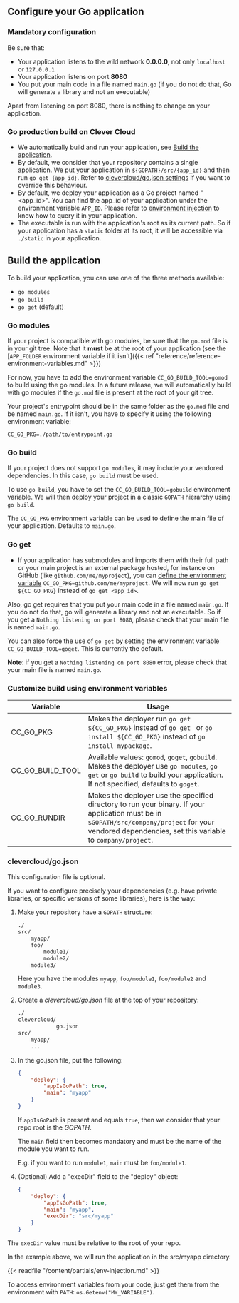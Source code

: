 ## Configure your Go application

### Mandatory configuration

Be sure that:

* Your application listens to the wild network **0.0.0.0**, not only `localhost` or `127.0.0.1`
* Your application listens on port **8080**
* You put your main code in a file named `main.go` (if you do not do that, Go will generate a library and not an executable)

Apart from listening on port 8080, there is nothing to change on your application.

### Go production build on Clever Cloud

* We automatically build and run your application, see [Build the application](#build-the-application). 
* By default, we consider that your repository contains a single application. We put your application in `${GOPATH}/src/{app_id}` and then run `go get {app_id}`. Refer to [clevercloud/go.json settings](#clevercloud/go.json-settings) if you want to override this behaviour.
* By default, we deploy your application as a Go project named "<app_id>". You can find the app_id of your application under the environment variable `APP_ID`. Please refer to [environment injection](#environment-injection) to know how to query it in your application.
* The executable is run with the application's root as its current path. So if your application has a `static` folder at its root, it will be accessible via `./static` in your application.

## Build the application

To build your application, you can use one of the three methods available:

- `go modules`
- `go build`
- `go get` (default)

### Go modules

If your project is compatible with go modules, be sure that the `go.mod` file is in your git tree. Note that it **must** be at the root of your application (see the [`APP_FOLDER` environment variable if it isn't]({{< ref "reference/reference-environment-variables.md" >}})

For now, you have to add the environment variable `CC_GO_BUILD_TOOL=gomod` to build using the go modules. In a future release, we will automatically
build with go modules if the `go.mod` file is present at the root of your git tree.

Your project's entrypoint should be in the same folder as the `go.mod` file and be named `main.go`. If it isn't, you have to specify it using the following environment variable:

`CC_GO_PKG=./path/to/entrypoint.go`

### Go build

If your project does not support `go modules`, it may include your vendored dependencies. In this case, `go build` must be used.

To use `go build`, you have to set the `CC_GO_BUILD_TOOL=gobuild` environment variable.
We will then deploy your project in a classic `GOPATH` hierarchy using `go build`.

The `CC_GO_PKG` environment variable can be used to define the main file of your application. Defaults to `main.go`.

### Go get

* If your application has submodules and imports them with their full path *or* your main project is an external package hosted, for instance on GitHub (like `github.com/me/myproject`), you can [define the environment variable](#setting-up-environment-variables-on-clever-cloud) `CC_GO_PKG=github.com/me/myproject`. We will now run `go get ${CC_GO_PKG}` instead of `go get <app_id>`.

Also, go get requires that you put your main code in a file named `main.go`. If you
do not do that, go will generate a library and not an executable. So if you get a `Nothing
listening on port 8080`, please check that your main file is named `main.go`.

You can also force the use of `go get` by setting the environment variable `CC_GO_BUILD_TOOL=goget`. This is currently the default.

**Note**: if you get a `Nothing listening on port 8080` error, please check that your main file is named `main.go`.

### Customize build using environment variables

<table id="go_envs" class="table table-bordered, table-striped">
    <thead>
        <tr>
            <th>Variable</th>
            <th>Usage</th>
        </tr>
    </thead>
    <tbody>
        <tr>
            <td>CC_GO_PKG</td>
            <td>
                Makes the deployer run <code>go get ${CC_GO_PKG}</code> instead of <code>go get <app_id></code> or <code>go install ${CC_GO_PKG}</code> instead of <code>go install mypackage</code>.
            </td>
        </tr>
        <tr>
            <td>CC_GO_BUILD_TOOL</td>
            <td>
                Available values: <code>gomod</code>, <code>goget</code>, <code>gobuild</code>. Makes the deployer use <code>go modules</code>, <code>go get</code> or <code>go build</code> to build your application. If not specified, defaults to <code>goget</code>.
            </td>
        </tr>
        <tr>
            <td>CC_GO_RUNDIR</td>
            <td>
                Makes the deployer use the specified directory to run your binary. If your application must be in <code>$GOPATH/src/company/project</code> for your vendored dependencies, set this variable to <code>company/project</code>.
            </td>
        </tr>
    </tbody>
</table>


### clevercloud/go.json

This configuration file is optional.

If you want to configure precisely your dependencies (e.g. have private libraries, or specific versions of some libraries), here is the way:

1. Make your repository have a `GOPATH` structure:
    ```txt
    ./
    src/
        myapp/
        foo/
            module1/
            module2/
        module3/
    ```

    Here you have the modules `myapp`, `foo/module1`, `foo/module2` and `module3`.

2. Create a *clevercloud/go.json* file at the top of your repository:

    ```txt
    ./
    clevercloud/
                go.json
    src/
        myapp/
        ...
    ```

3. In the go.json file, put the following:

    ```json
    {
        "deploy": {
            "appIsGoPath": true,
            "main": "myapp"
        }
    }
    ```

    If `appIsGoPath` is present and equals `true`, then we consider that your repo root is the *GOPATH*.

    The `main` field then becomes mandatory and must be the name of the module you want to run.

    E.g. if you want to run `module1`, `main` must be `foo/module1`.

4. (Optional) Add a "execDir" field to the "deploy" object:

    ```json
    {
        "deploy": {
            "appIsGoPath": true,
            "main": "myapp",
            "execDir": "src/myapp"
        }
    }
    ```


The `execDir` value must be relative to the root of your repo.

In the example above, we will run the application in the src/myapp directory.

{{< readfile "/content/partials/env-injection.md" >}}

To access environment variables from your code, just get them from the environment with `PATH`: `os.Getenv("MY_VARIABLE")`.
